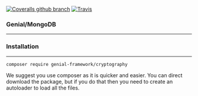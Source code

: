 [![Coveralls github branch](https://img.shields.io/coveralls/github/Genial-Framework/MongoDB/master.svg?style=flat-square)](https://coveralls.io/github/Genial-Framework/MongoDB?branch=master) [![Travis](https://img.shields.io/travis/Genial-Framework/MongoDB.svg?style=flat-square)](https://travis-ci.org/Genial-Framework/MongoDB) 

### Genial/MongoDB

-------


### Installation

-------
```
composer require genial-framework/cryptography
```

We suggest you use composer as it is quicker and easier. You can direct download the package, but if you do that then you need to create an autoloader to load all the files.
